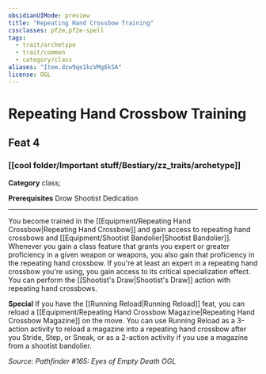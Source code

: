```yaml
---
obsidianUIMode: preview
title: "Repeating Hand Crossbow Training"
cssclasses: pf2e,pf2e-spell
tags:
  - trait/archetype
  - trait/common
  - category/class
aliases: "Item.dzw9qe1kcVMg6kSA"
license: OGL
---
```

# Repeating Hand Crossbow Training
## Feat 4
### [[cool folder/Important stuff/Bestiary/zz_traits/archetype]]

**Category** class; 



**Prerequisites** Drow Shootist Dedication
* * *
You become trained in the [[Equipment/Repeating Hand Crossbow|Repeating Hand Crossbow]] and gain access to repeating hand crossbows and [[Equipment/Shootist Bandolier|Shootist Bandolier]]. Whenever you gain a class feature that grants you expert or greater proficiency in a given weapon or weapons, you also gain that proficiency in the repeating hand crossbow. If you're at least an expert in a repeating hand crossbow you're using, you gain access to its critical specialization effect. You can perform the [[Shootist's Draw|Shootist's Draw]] action with repeating hand crossbows.

**Special** If you have the [[Running Reload|Running Reload]] feat, you can reload a [[Equipment/Repeating Hand Crossbow Magazine|Repeating Hand Crossbow Magazine]] on the move. You can use Running Reload as a 3-action activity to reload a magazine into a repeating hand crossbow after you Stride, Step, or Sneak, or as a 2-action activity if you use a magazine from a shootist bandolier.

*Source: Pathfinder #165: Eyes of Empty Death*
*OGL*